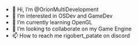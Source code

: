 - 👋 Hi, I’m @OrionMultiDevelopment
- 👀 I’m interested in OSDev and GameDev
- 🌱 I’m currently learning OpenGL
- 💞️ I’m looking to collaborate on my Game Engine
- 📫 How to reach me rigobert_patate on discord

<!---
OrionMultiDevelopment/OrionMultiDevelopment is a ✨ special ✨ repository because its `README.md` (this file) appears on your GitHub profile.
You can click the Preview link to take a look at your changes.
--->
